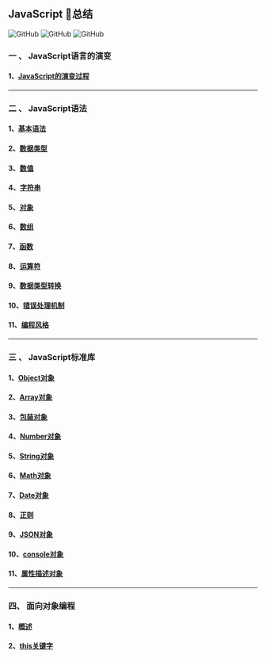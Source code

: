 
## JavaScript :rocket:总结

![GitHub](https://img.shields.io/github/license/mashape/apistatus.svg)
![GitHub](https://img.shields.io/apm/l/:packageName.svg)
![GitHub](https://img.shields.io/uptimerobot/ratio/212.svg?color=21&label=2&logo=12&logoColor=12121)


### 一 、 JavaScript语言的演变

   #### 1、[JavaScript的演变过程](./doc/evolutionofjs.md)
--------------------------------------------------------
### 二 、 JavaScript语法

   #### 1、[基本语法](./doc/grammar.md)

   #### 2、[数据类型](./doc/datatype.md)

   #### 3、[数值](./doc/numericalvalue.md)

   #### 4、[字符串](./doc/string.md)

   #### 5、[对象](./doc/object.md)

   #### 6、[数组](./doc/array.md)

   #### 7、[函数](./doc/function.md)

   #### 8、[运算符](./doc/operator.md)

   #### 9、[数据类型转换](./doc/datatypeconversion.md)

   #### 10、[错误处理机制](./doc/errorhandingmechanism.md)

   #### 11、[编程风格](./doc/programmingstyle.md)

-------------------------------------------------------------

### 三 、 JavaScript标准库

  #### 1、[Object对象](./doc/Object_s.md)

  #### 2、[Array对象](./doc/array_s.md)

  #### 3、[包装对象](./doc/packaging_object.md)

  #### 4、[Number对象](./doc/number_object.md)

  #### 5、[String对象](./doc/string_object.md)

  #### 6、[Math对象](./doc/math_object.md)

  #### 7、[Date对象](./doc/date.md)

  #### 8、[正则](./doc/regular.md)

  #### 9、[JSON对象](./doc/json.md)

  #### 10、[console对象](./doc/console.md)

  #### 11、[属性描述对象](./doc/attributedescription.md)

---------------------------------------------------------------
### 四、 面向对象编程

  #### 1、[概述](./doc/summary.md)

  #### 2、[this关键字](./doc/this.md)

